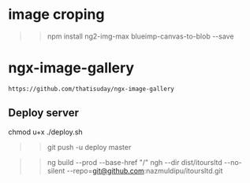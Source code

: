 # image croping

> > npm install ng2-img-max blueimp-canvas-to-blob --save

# ngx-image-gallery

    https://github.com/thatisuday/ngx-image-gallery

## Deploy server

chmod u+x ./deploy.sh

> > git push -u deploy master

> > ng build --prod --base-href "/"
> > ngh --dir dist/itoursltd --no-silent --repo=git@github.com:nazmuldipu/itoursltd.git
